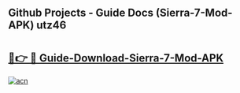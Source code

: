 ## Github Projects - Guide Docs (Sierra-7-Mod-APK) utz46

# <h2><a href="https://apkcomod.com?title=Sierra-7-Mod-APK">🔗👉 🔴 Guide-Download-Sierra-7-Mod-APK </a></h2>

[![acn](https://github.com/user-attachments/assets/0f9c940e-d8b0-45ae-aac7-cd30a18b3e1c)](https://apkcomod.com?title=Sierra-7-Mod-APK)
